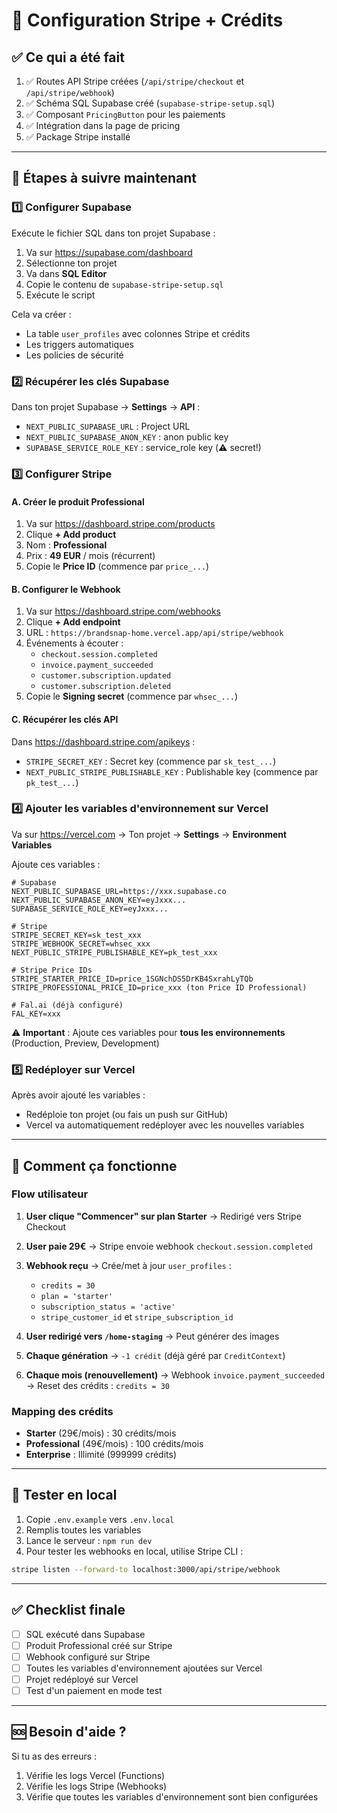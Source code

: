 # 🚀 Configuration Stripe + Crédits

## ✅ Ce qui a été fait

1. ✅ Routes API Stripe créées (`/api/stripe/checkout` et `/api/stripe/webhook`)
2. ✅ Schéma SQL Supabase créé (`supabase-stripe-setup.sql`)
3. ✅ Composant `PricingButton` pour les paiements
4. ✅ Intégration dans la page de pricing
5. ✅ Package Stripe installé

---

## 📝 Étapes à suivre maintenant

### 1️⃣ **Configurer Supabase**

Exécute le fichier SQL dans ton projet Supabase :

1. Va sur https://supabase.com/dashboard
2. Sélectionne ton projet
3. Va dans **SQL Editor**
4. Copie le contenu de `supabase-stripe-setup.sql`
5. Exécute le script

Cela va créer :
- La table `user_profiles` avec colonnes Stripe et crédits
- Les triggers automatiques
- Les policies de sécurité

### 2️⃣ **Récupérer les clés Supabase**

Dans ton projet Supabase → **Settings** → **API** :

- `NEXT_PUBLIC_SUPABASE_URL` : Project URL
- `NEXT_PUBLIC_SUPABASE_ANON_KEY` : anon public key
- `SUPABASE_SERVICE_ROLE_KEY` : service_role key (⚠️ secret!)

### 3️⃣ **Configurer Stripe**

#### A. Créer le produit Professional

1. Va sur https://dashboard.stripe.com/products
2. Clique **+ Add product**
3. Nom : **Professional**
4. Prix : **49 EUR** / mois (récurrent)
5. Copie le **Price ID** (commence par `price_...`)

#### B. Configurer le Webhook

1. Va sur https://dashboard.stripe.com/webhooks
2. Clique **+ Add endpoint**
3. URL : `https://brandsnap-home.vercel.app/api/stripe/webhook`
4. Événements à écouter :
   - `checkout.session.completed`
   - `invoice.payment_succeeded`
   - `customer.subscription.updated`
   - `customer.subscription.deleted`
5. Copie le **Signing secret** (commence par `whsec_...`)

#### C. Récupérer les clés API

Dans https://dashboard.stripe.com/apikeys :

- `STRIPE_SECRET_KEY` : Secret key (commence par `sk_test_...`)
- `NEXT_PUBLIC_STRIPE_PUBLISHABLE_KEY` : Publishable key (commence par `pk_test_...`)

### 4️⃣ **Ajouter les variables d'environnement sur Vercel**

Va sur https://vercel.com → Ton projet → **Settings** → **Environment Variables**

Ajoute ces variables :

```env
# Supabase
NEXT_PUBLIC_SUPABASE_URL=https://xxx.supabase.co
NEXT_PUBLIC_SUPABASE_ANON_KEY=eyJxxx...
SUPABASE_SERVICE_ROLE_KEY=eyJxxx...

# Stripe
STRIPE_SECRET_KEY=sk_test_xxx
STRIPE_WEBHOOK_SECRET=whsec_xxx
NEXT_PUBLIC_STRIPE_PUBLISHABLE_KEY=pk_test_xxx

# Stripe Price IDs
STRIPE_STARTER_PRICE_ID=price_1SGNchDS5DrKB4SxrahLyTQb
STRIPE_PROFESSIONAL_PRICE_ID=price_xxx (ton Price ID Professional)

# Fal.ai (déjà configuré)
FAL_KEY=xxx
```

⚠️ **Important** : Ajoute ces variables pour **tous les environnements** (Production, Preview, Development)

### 5️⃣ **Redéployer sur Vercel**

Après avoir ajouté les variables :
- Redéploie ton projet (ou fais un push sur GitHub)
- Vercel va automatiquement redéployer avec les nouvelles variables

---

## 🎯 Comment ça fonctionne

### Flow utilisateur

1. **User clique "Commencer" sur plan Starter**
   → Redirigé vers Stripe Checkout

2. **User paie 29€**
   → Stripe envoie webhook `checkout.session.completed`

3. **Webhook reçu**
   → Crée/met à jour `user_profiles` :
   - `credits = 30`
   - `plan = 'starter'`
   - `subscription_status = 'active'`
   - `stripe_customer_id` et `stripe_subscription_id`

4. **User redirigé vers `/home-staging`**
   → Peut générer des images

5. **Chaque génération**
   → `-1 crédit` (déjà géré par `CreditContext`)

6. **Chaque mois (renouvellement)**
   → Webhook `invoice.payment_succeeded`
   → Reset des crédits : `credits = 30`

### Mapping des crédits

- **Starter** (29€/mois) : 30 crédits/mois
- **Professional** (49€/mois) : 100 crédits/mois
- **Enterprise** : Illimité (999999 crédits)

---

## 🧪 Tester en local

1. Copie `.env.example` vers `.env.local`
2. Remplis toutes les variables
3. Lance le serveur : `npm run dev`
4. Pour tester les webhooks en local, utilise Stripe CLI :

```bash
stripe listen --forward-to localhost:3000/api/stripe/webhook
```

---

## ✅ Checklist finale

- [ ] SQL exécuté dans Supabase
- [ ] Produit Professional créé sur Stripe
- [ ] Webhook configuré sur Stripe
- [ ] Toutes les variables d'environnement ajoutées sur Vercel
- [ ] Projet redéployé sur Vercel
- [ ] Test d'un paiement en mode test

---

## 🆘 Besoin d'aide ?

Si tu as des erreurs :
1. Vérifie les logs Vercel (Functions)
2. Vérifie les logs Stripe (Webhooks)
3. Vérifie que toutes les variables d'environnement sont bien configurées

